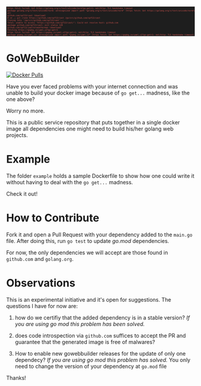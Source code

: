 ![motive](https://raw.githubusercontent.com/abilioesteves/gowebbuilder/assets/motive.png)

# GoWebBuilder
[![Docker Pulls](https://img.shields.io/docker/pulls/abilioesteves/gowebbuilder.svg)](https://hub.docker.com/r/abilioesteves/gowebbuilder)

Have you ever faced problems with your internet connection and was unable to build your docker image because of `go get...` madness, like the one above?

Worry no more.

This is a public service repository that puts together in a single docker image all dependencies one might need to build his/her golang web projects.

# Example

The folder `example` holds a sample Dockerfile to show how one could write it without having to deal with the `go get...` madness.

Check it out!

# How to Contribute

Fork it and open a Pull Request with your dependency added to the `main.go` file. After doing this, run `go test` to update *go.mod*
dependencies.

For now, the only dependencies we will accept are those found in `github.com` and `golang.org`.

# Observations

This is an experimental initiative and it's open for suggestions. The questions I have for now are:

1. how do we certifiy that the added dependency is in a stable version? 
    *If you are using go mod this problem has been solved.*

2. does code introspection via `github.com` suffices to accept the PR and guarantee that the generated image is free of malwares?

3. How to enable new gowebbuilder releases for the update of only one dependecy? 
    *If you are using go mod this problem has solved.*
    You only need to change the version of your dependency at `go.mod` file

Thanks!


